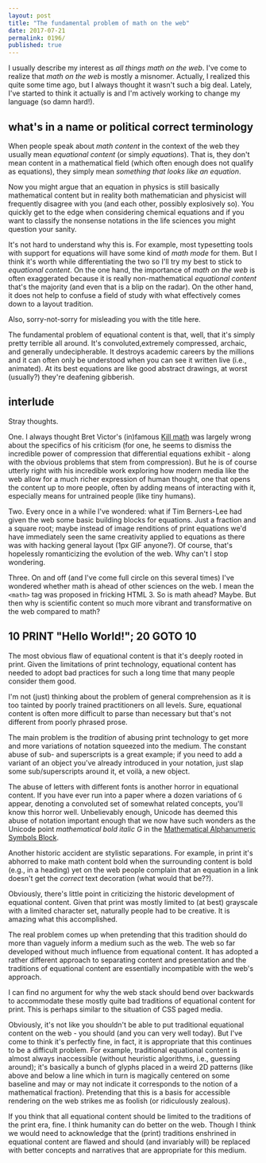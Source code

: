 ```yaml
---
layout: post
title: "The fundamental problem of math on the web"
date: 2017-07-21
permalink: 0196/
published: true
---
```


I usually describe my interest as <i>all things math on the web</i>. I've come to realize that <i>math on the web</i> is mostly a misnomer. Actually, I realized this quite some time ago, but I always thought it wasn't such a big deal. Lately, I've started to think it actually is and I'm actively working to change my language (so damn hard!).


## what's in a name or political correct terminology


When people speak about <i>math content</i> in the context of the web they usually mean <i>equational content</i> (or simply <i>equations</i>). That is, they don't mean content in a mathematical field (which often enough does not qualify as equations), they simply mean <i>something that looks like an equation</i>.

Now you might argue that an equation in physics is still basically mathematical content but in reality both mathematician and physicist will frequently disagree with you (and each other, possibly explosively so). You quickly get to the edge when considering chemical equations and if you want to classify the nonsense notations in the life sciences you might question your sanity.

It's not hard to understand why this is. For example, most typesetting tools with support for equations will have some kind of <i>math mode</i> for them.  But I think it's worth while differentiating the two so I'll try my best to stick to <i>equational content</i>. On the one hand, the importance of <i>math on the web</i> is often exaggerated because it is really non-mathematical <i>equational content</i> that's the majority (and even that is a blip on the radar). On the other hand, it does not help to confuse a field of study with what effectively comes down to a layout tradition.

Also, sorry-not-sorry for misleading you with the title here.

The fundamental problem of equational content is that, well, that it's simply pretty terrible all around. It's convoluted,extremely compressed, archaic, and generally undecipherable. It destroys academic careers by the millions and it can often only be understood when you can see it written live (i.e., animated). At its best equations are like good abstract drawings, at worst (usually?) they're deafening gibberish.

## interlude

Stray thoughts.

One. I always thought Bret Victor's (in)famous [Kill math](http://worrydream.com/KillMath/) was largely wrong about the specifics of his criticism (for one, he seems to dismiss the incredible power of compression that differential equations exhibit - along with the obvious problems that stem from compression). But he is of course utterly right with his incredible work exploring how modern media like the web allow for a much richer expression of human thought, one that opens the content up to more people, often by adding means of interacting with it, especially means for untrained people (like tiny humans).

Two. Every once in a while I've wondered: what if Tim Berners-Lee had given the web some basic building blocks for equations. Just a fraction and a square root; maybe instead of image renditions of print equations we'd have immediately seen the same creativity applied to equations as there was with hacking general layout (1px GIF anyone?). Of course, that's hopelessly romanticizing the evolution of the web. Why can't I stop wondering.

Three. On and off (and I've come full circle on this several times) I've wondered whether math is ahead of other sciences on the web. I mean the `<math>` tag was proposed in fricking HTML 3. So is math ahead? Maybe. But then why is scientific content so much more vibrant and transformative on the web compared to math?

## 10 PRINT "Hello World!"; 20 GOTO 10


The most obvious flaw of equational content is that it's deeply rooted in print. Given the limitations of print technology, equational content has needed to adopt bad practices for such a long time that many people consider them good.

I'm not (just) thinking about the problem of general comprehension as it is too tainted by poorly trained practitioners on all levels. Sure, equational content is often more difficult to parse than necessary but that's not different from poorly phrased prose.

The main problem is the <i>tradition</i> of abusing print technology to get more and more variations of notation squeezed into the medium. The constant abuse of sub- and superscripts is a great example; if you need to add a variant of an object you've already introduced in your notation, just slap some sub/superscripts around it, et voilà, a new object.

The abuse of letters with different fonts is another horror in equational content. If you have ever run into a paper where a dozen variations of `G` appear, denoting a convoluted set of somewhat related concepts, you'll know this horror well. Unbelievably enough, Unicode has deemed this abuse of notation important enough that we now have such wonders as the Unicode point <i>mathematical bold italic G</i> in the [Mathematical Alphanumeric Symbols
 Block](https://en.wikipedia.org/wiki/Mathematical_Alphanumeric_Symbols).

Another historic accident are stylistic separations. For example, in print it's abhorred to make math content bold when the surrounding content is bold (e.g., in a heading) yet on the web people complain that an equation in a link doesn't get the <i>correct</i> text decoration (what would that be??).

Obviously, there's little point in criticizing the historic development of equational content. Given that print was mostly limited to (at best) grayscale with a limited character set, naturally people had to be creative. It is amazing what this accomplished.

The real problem comes up when pretending that this tradition should do more than vaguely inform a medium such as the web. The web so far developed without much influence from equational content. It has adopted a rather different approach to separating content and presentation and the traditions of equational content are essentially incompatible with the web's approach.

I can find no argument for why the web stack should bend over backwards to accommodate these mostly quite bad traditions of equational content for print. This is perhaps similar to the situation of CSS paged media.

Obviously, it's not like you shouldn't be able to put traditional equational content on the web - you should (and you can very well today). But I've come to think it's perfectly fine, in fact, it is appropriate that this continues to be a difficult problem. For example, traditional equational content is almost always inaccessible (without heuristic algorithms, i.e., guessing around); it's basically a bunch of glyphs placed in a weird 2D patterns (like above and below a line which in turn is magically centered on some baseline and may or may not indicate it corresponds to the notion of a mathematical fraction). Pretending that this is a basis for accessible rendering on the web strikes me as foolish (or ridiculously zealous).

If you think that all equational content should be limited to the traditions of the print era, fine. I think humanity can do better on the web. Though I think we would need to acknowledge that the (print) traditions enshrined in equational content are flawed and should (and invariably will) be replaced with better concepts and narratives that are appropriate for this medium.
